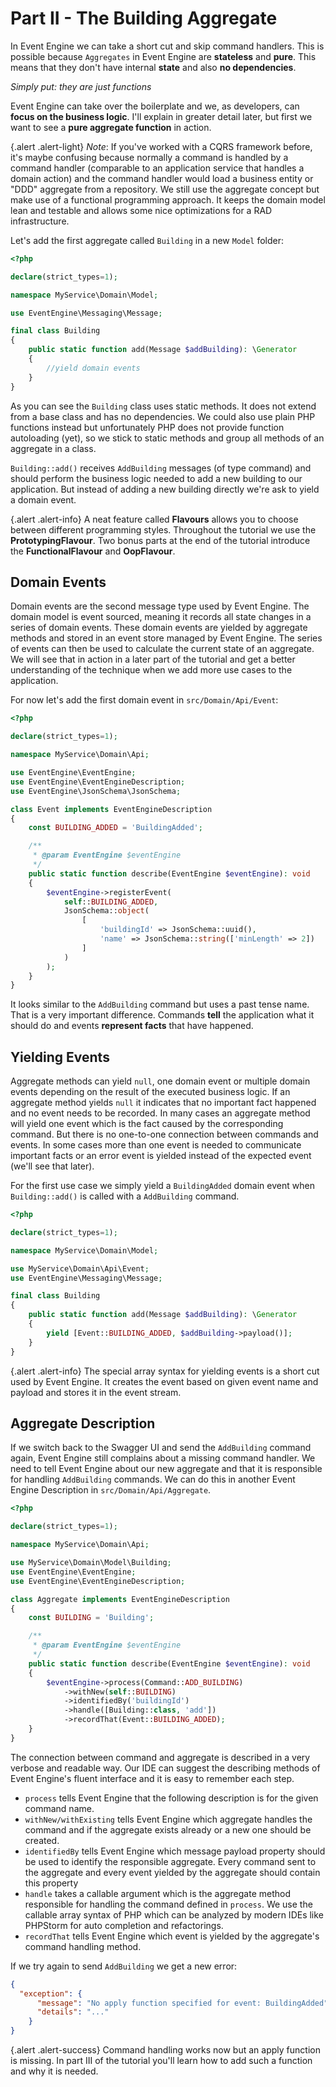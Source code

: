 # Part II - The Building Aggregate

In Event Engine we can take a short cut and skip command handlers.
This is possible because `Aggregates` in Event Engine are **stateless** and **pure**. This means that
they don't have internal **state** and also **no dependencies**.

*Simply put: they are just functions*

Event Engine can take over the boilerplate and we, as developers, can **focus on the business logic**. I'll explain
in greater detail later, but first we want to see a **pure aggregate function** in action.

{.alert .alert-light}
*Note*: If you've worked with a CQRS framework before, it's maybe confusing
because normally a command is handled by a command handler (comparable to an application service that handles a domain action)
and the command handler would load a business entity or "DDD" aggregate from a repository. We still use the aggregate concept but make
use of a functional programming approach. It keeps the domain model lean and testable and allows some nice
optimizations for a RAD infrastructure.

Let's add the first aggregate called `Building` in a new `Model` folder:

```php
<?php

declare(strict_types=1);

namespace MyService\Domain\Model;

use EventEngine\Messaging\Message;

final class Building
{
    public static function add(Message $addBuilding): \Generator
    {
        //yield domain events
    }
}

```

As you can see the `Building` class uses static methods. It does not extend from a base class and has no dependencies.
We could also use plain PHP functions instead but unfortunately PHP does not provide function autoloading (yet), so
we stick to static methods and group all methods of an aggregate in a class.

`Building::add()` receives `AddBuilding` messages (of type command) and should perform the business logic needed to
add a new building to our application. But instead of adding a new building directly we're ask to yield a domain event.

{.alert .alert-info}
A neat feature called **Flavours** allows you to choose between different programming styles. Throughout the tutorial
we use the **PrototypingFlavour**. Two bonus parts at the end of the tutorial introduce the **FunctionalFlavour** and **OopFlavour**.

## Domain Events

Domain events are the second message type used by Event Engine. The domain model is event sourced, meaning it records
all state changes in a series of domain events. These domain events are yielded by aggregate methods and stored in an event store
managed by Event Engine. The series of events can then be used to calculate the current state of an aggregate.
We will see that in action in a later part of the tutorial and get a better understanding of the technique
when we add more use cases to the application.

For now let's add the first domain event in `src/Domain/Api/Event`:

```php
<?php

declare(strict_types=1);

namespace MyService\Domain\Api;

use EventEngine\EventEngine;
use EventEngine\EventEngineDescription;
use EventEngine\JsonSchema\JsonSchema;

class Event implements EventEngineDescription
{
    const BUILDING_ADDED = 'BuildingAdded';

    /**
     * @param EventEngine $eventEngine
     */
    public static function describe(EventEngine $eventEngine): void
    {
        $eventEngine->registerEvent(
            self::BUILDING_ADDED,
            JsonSchema::object(
                [
                    'buildingId' => JsonSchema::uuid(),
                    'name' => JsonSchema::string(['minLength' => 2])
                ]
            )
        );
    }
}

```
It looks similar to the `AddBuilding` command but uses a past tense name. That is a very important difference.
Commands **tell** the application what it should do and events **represent facts** that have happened.

## Yielding Events

Aggregate methods can yield `null`, one domain event or multiple domain events depending on the result of the executed business logic.
If an aggregate method yields `null` it indicates that no important fact happened and no event needs to be recorded.
In many cases an aggregate method will yield one event which is the fact caused by the corresponding command.
But there is no one-to-one connection between commands and events. In some cases more than one event is needed to communicate
important facts or an error event is yielded instead of the expected event (we'll see that later).

For the first use case we simply yield a `BuildingAdded` domain event when `Building::add()` is called with a `AddBuilding`
command.

```php
<?php

declare(strict_types=1);

namespace MyService\Domain\Model;

use MyService\Domain\Api\Event;
use EventEngine\Messaging\Message;

final class Building
{
    public static function add(Message $addBuilding): \Generator
    {
        yield [Event::BUILDING_ADDED, $addBuilding->payload()];
    }
}

```

{.alert .alert-info}
The special array syntax for yielding events is a short cut used by Event Engine. It creates the event based on given
event name and payload and stores it in the event stream.

## Aggregate Description

If we switch back to the Swagger UI and send the `AddBuilding` command again, Event Engine still
complains about a missing command handler. We need to tell Event Engine about our new aggregate and that it is
responsible for handling `AddBuilding` commands. We can do this in another Event Engine Description in `src/Domain/Api/Aggregate`.

```php
<?php

declare(strict_types=1);

namespace MyService\Domain\Api;

use MyService\Domain\Model\Building;
use EventEngine\EventEngine;
use EventEngine\EventEngineDescription;

class Aggregate implements EventEngineDescription
{
    const BUILDING = 'Building';

    /**
     * @param EventEngine $eventEngine
     */
    public static function describe(EventEngine $eventEngine): void
    {
        $eventEngine->process(Command::ADD_BUILDING)
            ->withNew(self::BUILDING)
            ->identifiedBy('buildingId')
            ->handle([Building::class, 'add'])
            ->recordThat(Event::BUILDING_ADDED);
    }
}

```
The connection between command and aggregate is described in a very verbose and readable way. Our IDE can suggest the
describing methods of Event Engine's fluent interface and it is easy to remember each step.

- `process` tells Event Engine that the following description is for the given command name.
- `withNew/withExisting` tells Event Engine which aggregate handles the command and if the aggregate exists already or a new one should be created.
- `identifiedBy` tells Event Engine which message payload property should be used to identify the responsible aggregate. Every command sent to the aggregate and
every event yielded by the aggregate should contain this property
- `handle` takes a callable argument which is the aggregate method responsible for handling the command defined in `process`. We use the callable array syntax of PHP
which can be analyzed by modern IDEs like PHPStorm for auto completion and refactorings.
- `recordThat` tells Event Engine which event is yielded by the aggregate's command handling method.

If we try again to send `AddBuilding` we get a new error:

```json
{
  "exception": { 
      "message": "No apply function specified for event: BuildingAdded",
      "details": "..."
    }
}
```
{.alert .alert-success}
Command handling works now but an apply function is missing. In part III of the tutorial you'll learn how to add such a function and why it is needed.


